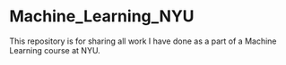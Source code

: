# Machine_Learning_NYU

This repository is for sharing all work I have done as a part of a Machine Learning course at NYU.